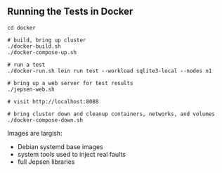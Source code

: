 ## Running the Tests in Docker

```shell
cd docker

# build, bring up cluster
./docker-build.sh
./docker-compose-up.sh

# run a test
./docker-run.sh lein run test --workload sqlite3-local --nodes n1

# bring up a web server for test results
./jepsen-web.sh

# visit http://localhost:8088

# bring cluster down and cleanup containers, networks, and volumes
./docker-compose-down.sh
```

Images are largish:
- Debian systemd base images
- system tools used to inject real faults
- full Jepsen libraries
